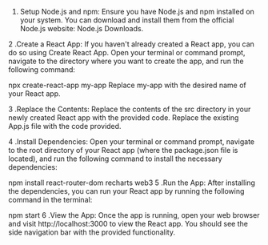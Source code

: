 
1. Setup Node.js and npm: Ensure you have Node.js and npm installed on your system. You can download and install them from the official Node.js website: Node.js Downloads.

2 .Create a React App: If you haven't already created a React app, you can do so using Create React App. Open your terminal or command prompt, navigate to the directory where you want to create the app, and run the following command:

npx create-react-app my-app
Replace my-app with the desired name of your React app.

3 .Replace the Contents: Replace the contents of the src directory in your newly created React app with the provided code. Replace the existing App.js file with the code provided.

4 .Install Dependencies: Open your terminal or command prompt, navigate to the root directory of your React app (where the package.json file is located), and run the following command to install the necessary dependencies:

npm install react-router-dom recharts web3
5 .Run the App: After installing the dependencies, you can run your React app by running the following command in the terminal:


npm start
6 .View the App: Once the app is running, open your web browser and visit http://localhost:3000 to view the React app. You should see the side navigation bar with the provided functionality.
